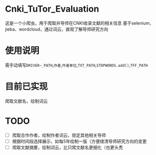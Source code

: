 # Cnki_TuTor_Evaluation
这是一个小爬虫，用于爬取并导师在CNKI收录文献的相关信息
基于selenium、jieba、wordcloud，通过词云，直观了解导师研究方向

# 使用说明
需手动填写`DRIVER—_PATH`,`作者`,`作者单位`,`TXT_PATH`,`STOPWORDS.add()`,`TFF_PATH`

# 目前已实现
爬取文献名，绘制词云


# TODO
- [ ] 爬取合作作者，绘制作者词云，锁定其他相关导师
- [ ] 根据时间段选择展示，如每5年绘制一版（方便缕清导师研究方向的变更
- [ ] 爬取文献摘要，绘制词云，比只爬文献名更细化（也更头秃
